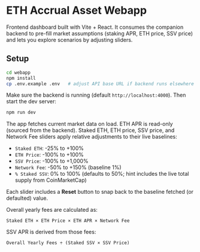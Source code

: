 # ETH Accrual Asset Webapp

Frontend dashboard built with Vite + React. It consumes the companion backend to pre-fill market assumptions (staking APR, ETH price, SSV price) and lets you explore scenarios by adjusting sliders.

## Setup

```bash
cd webapp
npm install
cp .env.example .env   # adjust API base URL if backend runs elsewhere
```

Make sure the backend is running (default `http://localhost:4000`). Then start the dev server:

```bash
npm run dev
```

The app fetches current market data on load. ETH APR is read-only (sourced from the backend). Staked ETH, ETH price, SSV price, and Network Fee sliders apply relative adjustments to their live baselines:

- `Staked ETH`: -25% to +100%
- `ETH Price`: -100% to +100%
- `SSV Price`: -100% to +1,000%
- `Network Fee`: -50% to +150% (baseline 1%)
- `% Staked SSV`: 0% to 100% (defaults to 50%; hint includes the live total supply from CoinMarketCap)

Each slider includes a **Reset** button to snap back to the baseline fetched (or defaulted) value.

Overall yearly fees are calculated as:

```
Staked ETH × ETH Price × ETH APR × Network Fee
```

SSV APR is derived from those fees:

```
Overall Yearly Fees ÷ (Staked SSV × SSV Price)
```
